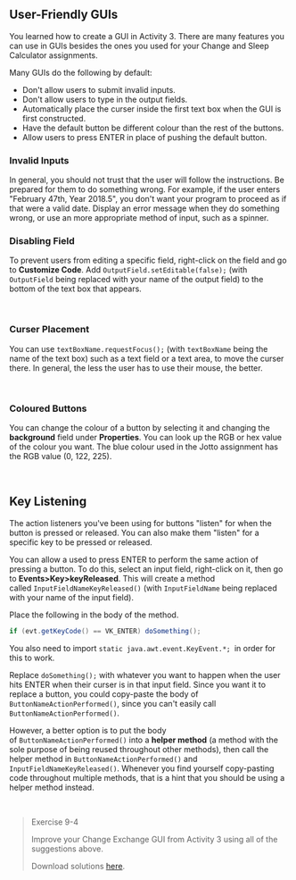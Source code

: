## User-Friendly GUIs

You learned how to create a GUI in Activity 3. There are many features you can use in GUIs besides the ones you used for your Change and Sleep Calculator assignments.

Many GUIs do the following by default:

* Don't allow users to submit invalid inputs.
* Don't allow users to type in the output fields.
* Automatically place the curser inside the first text box when the GUI is first constructed.
* Have the default button be different colour than the rest of the buttons.
* Allow users to press ENTER in place of pushing the default button.
 

### Invalid Inputs

In general, you should not trust that the user will follow the instructions. Be prepared for them to do something wrong. For example, if the user enters "February 47th, Year 2018.5", you don't want your program to proceed as if that were a valid date. Display an error message when they do something wrong, or use an more appropriate method of input, such as a spinner.


### Disabling Field

To prevent users from editing a specific field, right-click on the field and go to **Customize Code**. Add `OutputField.setEditable(false);` (with `OutputField` being replaced with your name of the output field) to the bottom of the text box that appears. 

 
### Curser Placement

You can use `textBoxName.requestFocus();` (with `textBoxName` being the name of the text box) such as a text field or a text area, to move the curser there. In general, the less the user has to use their mouse, the better. 

   
### Coloured Buttons

You can change the colour of a button by selecting it and changing the **background** field under **Properties**. You can look up the RGB or hex value of the colour you want. The blue colour used in the Jotto assignment has the RGB value (0, 122, 225).

  
## Key Listening

The action listeners you've been using for buttons "listen" for when the button is pressed or released. You can also make them "listen" for a specific key to be pressed or released.

You can allow a used to press ENTER to perform the same action of pressing a button. To do this, select an input field, right-click on it, then go to **Events>Key>keyReleased**. This will create a method called `InputFieldNameKeyReleased()` (with `InputFieldName` being replaced with your name of the input field).

Place the following in the body of the method.
```java
if (evt.getKeyCode() == VK_ENTER) doSomething();
```
You also need to import `static java.awt.event.KeyEvent.*; `in order for this to work.

Replace `doSomething();` with whatever you want to happen when the user hits ENTER when their curser is in that input field. Since you want it to replace a button, you could copy-paste the body of `ButtonNameActionPerformed()`, since you can't easily call `ButtonNameActionPerformed()`.

However, a better option is to put the body of `ButtonNameActionPerformed()` into a **helper method** (a method with the sole purpose of being reused throughout other methods), then call the helper method in `ButtonNameActionPerformed()` and `InputFieldNameKeyReleased()`. Whenever you find yourself copy-pasting code throughout multiple methods, that is a hint that you should be using a helper method instead.

 
> Exercise 9-4
> 
> Improve your Change Exchange GUI from Activity 3 using all of the suggestions above.
> 
> Download solutions [here](../Java_Programs/ChangeVersion2.zip).
